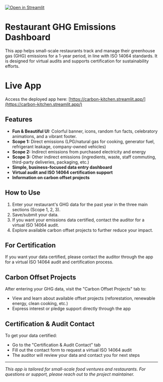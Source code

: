 [![Open in Streamlit](https://static.streamlit.io/badges/streamlit_badge_black_white.svg)](https://carbon-footprint-restaurants.streamlit.app/)

# Restaurant GHG Emissions Dashboard

This app helps small-scale restaurants track and manage their greenhouse gas (GHG) emissions for a 1-year period, in line with ISO 14064 standards. It is designed for virtual audits and supports certification for sustainability efforts.

# Live App
Access the deployed app here: [https://carbon-kitchen.streamlit.app/](https://carbon-kitchen.streamlit.app/)

## Features
- **Fun & Beautiful UI:** Colorful banner, icons, random fun facts, celebratory animations, and a vibrant footer.
- **Scope 1:** Direct emissions (LPG/natural gas for cooking, generator fuel, refrigerant leakage, company-owned vehicles)
- **Scope 2:** Indirect emissions from purchased electricity and energy
- **Scope 3:** Other indirect emissions (ingredients, waste, staff commuting, third-party deliveries, packaging, etc.)
- **Simple, business-focused data entry dashboard**
- **Virtual audit and ISO 14064 certification support**
- **Information on carbon offset projects**

## How to Use
1. Enter your restaurant's GHG data for the past year in the three main sections (Scope 1, 2, 3).
2. Save/submit your data.
3. If you want your emissions data certified, contact the auditor for a virtual ISO 14064 audit.
4. Explore available carbon offset projects to further reduce your impact.

## For Certification
If you want your data certified, please contact the auditor through the app for a virtual ISO 14064 audit and certification process.

## Carbon Offset Projects
After entering your GHG data, visit the "Carbon Offset Projects" tab to:
- View and learn about available offset projects (reforestation, renewable energy, clean cooking, etc.)
- Express interest or pledge support directly through the app

## Certification & Audit Contact
To get your data certified:
- Go to the "Certification & Audit Contact" tab
- Fill out the contact form to request a virtual ISO 14064 audit
- The auditor will review your data and contact you for next steps

---

*This app is tailored for small-scale food ventures and restaurants. For questions or support, please reach out to the project maintainer.*

